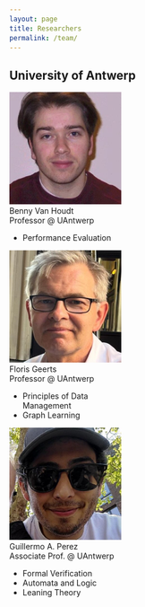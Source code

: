 ```yaml
---
layout: page
title: Researchers
permalink: /team/
---
```


## University of Antwerp
<div class="researcher" style="width:200px">
<img src="/assets/benny.jpeg" alt="drawing" style="width:200px;"/><br/>
Benny Van Houdt<br/>
Professor @ UAntwerp<br/>
<ul>
<li>Performance Evaluation</li>
</ul>
</div>

<div class="researcher" style="width:200px">
<img src="/assets/fgeerts.jpeg" alt="drawing" style="width:200px;"/><br/>
Floris Geerts<br/>
Professor @ UAntwerp<br/>
<ul>
<li>Principles of Data Management</li>
<li>Graph Learning</li>
</ul>
</div>

<div class="researcher" style="width:200px">
<img src="/assets/gap.jpeg" alt="drawing" style="width:200px;"/><br/>
Guillermo A. Perez<br/>
Associate Prof. @ UAntwerp<br/>
<ul>
<li>Formal Verification</li>
<li>Automata and Logic</li>
<li>Leaning Theory</li>
<ul>
</div>
